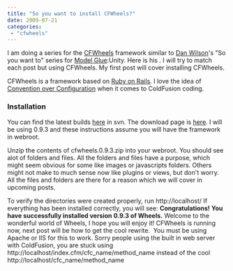 ```yaml
---
title: "So you want to install CFWheels?"
date: 2009-07-21
categories: 
 - "cfwheels"
---
```


I am doing a series for the [CFWheels](http://cfwheels.org) framework similar to [Dan Wilson](http://www.nodans.com)'s "So you want to" series for [Model Glue](http://www.model-glue.com/ ):Unity. Here is his . I will try to match each post but using CFWheels. My first post will cover installing CFWheels. 
 
CFWheels is a framework based on [Ruby on Rails](http://www.rubyonrails.org). I love the idea of [Convention over Configuration](http://en.wikipedia.org/wiki/Convention_over_configuration) when it comes to ColdFusion coding.

### Installation

 
You can find the latest builds [here](http://cfwheels.googlecode.com/svn/trunk/) in svn. The download page is [here](http://cfwheels.org/download). I will be using 0.9.3 and these instructions assume you will have the framework in webroot. 
 
Unzip the contents of cfwheels.0.9.3.zip into your webroot. You should see alot of folders and files. All the folders and files have a purpose, which might seem obvious for some like images or javascripts folders. Others might not make to much sense now like plugins or views, but don't worry. All the files and folders are there for a reason which we will cover in upcoming posts. 
 
To verify the directories were created properly, run http://localhost/ If everything has been installed correctly, you will see: **Congratulations!** **You have successfully installed version 0.9.3 of Wheels.** 
Welcome to the wonderful world of Wheels, I hope you will enjoy it! CFWheels is running now, next post will be how to get the cool rewrite.  You must be using Apache or IIS for this to work. Sorry people using the built in web server with ColdFusion, you are stuck using http://localhost/index.cfm/cfc\_name/method\_name instead of the cool http://localhost/cfc\_name/method\_name
